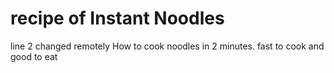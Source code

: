 # recipe of Instant Noodles
line 2 changed remotely
How to cook noodles in 2 minutes.
fast to cook and good to eat
